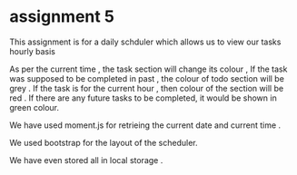 # assignment 5

This assignment is for a daily schduler which allows us to view our tasks hourly basis

As per the current time , the task section will change its colour , 
If the task was supposed to be completed in past , the colour of todo section will be grey . 
If the task is for the current hour , then colour of the section will be red . 
If there are any future tasks to be completed, it would be shown in green colour. 

We have used moment.js for retrieing the current date and current time . 

We used bootstrap for the layout of the scheduler.

We have even stored all in local storage . 

